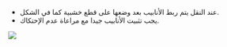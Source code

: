 - عند النقل يتم ربط الأنابيب بعد وضعها على قطع خشبية كما في الشكل.
- يجب تثبيت الأنابيب جيدا مع مراعاة عدم الإحتكاك.
<img src="/assets/images/pipe_transport.jpg" />